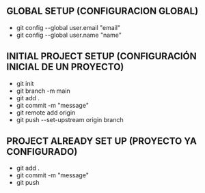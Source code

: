 ## GLOBAL SETUP (CONFIGURACION GLOBAL)
* git config --global user.email "email"
* git config --global user.name "name"

## INITIAL PROJECT SETUP (CONFIGURACIÓN INICIAL DE UN PROYECTO)
* git init
* git branch -m main
* git add .
* git commit -m "message"
* git remote add origin <url>
* git push --set-upstream origin branch

## PROJECT ALREADY SET UP (PROYECTO YA CONFIGURADO)
* git add .
* git commit -m "message"
* git push
